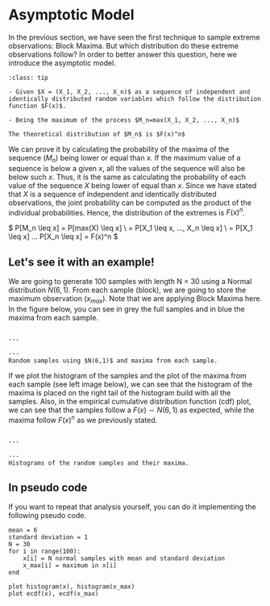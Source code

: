 
# Asymptotic Model

In the previous section, we have seen the first technique to sample extreme observations: Block Maxima. But which distribution do these extreme observations follow? In order to better answer this question, here we introduce the asymptotic model.

```{admonition} Asymptotic model
:class: tip

- Given $X = (X_1, X_2, ..., X_n)$ as a sequence of independent and identically distributed random variables which follow the distribution function $F(x)$.

- Being the maximum of the process $M_n=max(X_1, X_2, ..., X_n)$

The theoretical distribution of $M_n$ is $F(x)^n$
```

We can prove it by calculating the probability of the maxima of the sequence ($M_n$) being lower or equal than $x$. If the maximum value of a sequence is below a given $x$, all the values of the sequence will also be below such $x$. Thus, it is the same as calculating the probability of each value of the sequence $X$ being lower of equal than $x$. Since we have stated that $X$ is a sequence of independent and identically distributed observations, the joint probability can be computed as the product of the individual probabilities. Hence, the distribution of the extremes is $F(x)^n$.

$
P[M_n \leq x] = P[max(X) \leq x] \\
= P[X_1 \leq x, ..., X_n \leq x] \\
= P[X_1 \leq x] ... P[X_n \leq x] = F(x)^n
$



## Let's see it with an example!

We are going to generate 100 samples with length N = 30 using a Normal distribution $N(6,1)$. From each sample (block), we are going to store the maximum observation ($x_{max}$). Note that we are applying Block Maxima here. In the figure below, you can see in grey the full samples and in blue the maxima from each sample.

```{figure} https://files.mude.citg.tudelft.nl/asymptotic_sampling.png

---

---
Random samples using $N(6,1)$ and maxima from each sample.
```

If we plot the histogram of the samples and the plot of the maxima from each sample (see left image below), we can see that the histogram of the maxima is placed on the right tail of the histogram build with all the samples. Also, in the empirical cumulative distribution function (cdf) plot, we can see that the samples follow a $F(x) \sim N(6, 1)$ as expected, while the maxima follow $F(x)^n$ as we previously stated.

```{figure} https://files.mude.citg.tudelft.nl/asymptotic_hist.png

---

---
Histograms of the random samples and their maxima.
```

## In pseudo code
If you want to repeat that analysis yourself, you can do it implementing the following pseudo code.

    mean = 6
    standard deviation = 1
    N = 30
    for i in range(100):
        x[i] = N normal samples with mean and standard deviation
        x_max[i] = maximum in x[i]
    end

    plot histogram(x), histogram(x_max)
    plot ecdf(x), ecdf(x_max)










